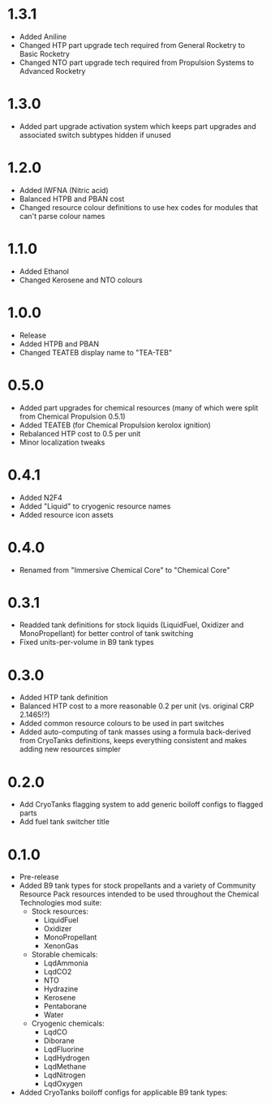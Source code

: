 # 1.3.1
- Added Aniline
- Changed HTP part upgrade tech required from General Rocketry to Basic Rocketry
- Changed NTO part upgrade tech required from Propulsion Systems to Advanced Rocketry
# 1.3.0
- Added part upgrade activation system which keeps part upgrades and associated switch subtypes hidden if unused
# 1.2.0
- Added IWFNA (Nitric acid)
- Balanced HTPB and PBAN cost
- Changed resource colour definitions to use hex codes for modules that can't parse colour names
# 1.1.0
- Added Ethanol
- Changed Kerosene and NTO colours
# 1.0.0
- Release
- Added HTPB and PBAN
- Changed TEATEB display name to "TEA-TEB"
# 0.5.0
- Added part upgrades for chemical resources (many of which were split from Chemical Propulsion 0.5.1)
- Added TEATEB (for Chemical Propulsion kerolox ignition)
- Rebalanced HTP cost to 0.5 per unit
- Minor localization tweaks
# 0.4.1
- Added N2F4
- Added "Liquid" to cryogenic resource names
- Added resource icon assets
# 0.4.0
- Renamed from "Immersive Chemical Core" to "Chemical Core"
# 0.3.1
- Readded tank definitions for stock liquids (LiquidFuel, Oxidizer and MonoPropellant) for better control of tank switching
- Fixed units-per-volume in B9 tank types
# 0.3.0
- Added HTP tank definition
- Balanced HTP cost to a more reasonable 0.2 per unit (vs. original CRP 2.1465!?)
- Added common resource colours to be used in part switches
- Added auto-computing of tank masses using a formula back-derived from CryoTanks definitions, keeps everything consistent and makes adding new resources simpler
# 0.2.0
- Add CryoTanks flagging system to add generic boiloff configs to flagged parts
- Add fuel tank switcher title
# 0.1.0
- Pre-release
- Added B9 tank types for stock propellants and a variety of Community Resource Pack resources intended to be used throughout the Chemical Technologies mod suite:
  - Stock resources:
    - LiquidFuel
    - Oxidizer
    - MonoPropellant
    - XenonGas
  - Storable chemicals:
    - LqdAmmonia
    - LqdCO2
    - NTO
    - Hydrazine
    - Kerosene
    - Pentaborane
    - Water
  - Cryogenic chemicals:
    - LqdCO
    - Diborane
    - LqdFluorine
    - LqdHydrogen
    - LqdMethane
    - LqdNitrogen
    - LqdOxygen
- Added CryoTanks boiloff configs for applicable B9 tank types: